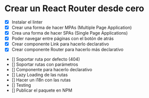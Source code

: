 # Crear un React Router desde cero

- [x] Instalar el linter
- [x] Crear una forma de hacer MPAs (Multiple Page Application)
- [x] Crea una forma de hacer SPAs (Single Page Applications)
- [x] Poder navegar entre páginas con el botón de atrás
- [x] Crear componente Link para hacerlo declarativo
- [x] Crear componente Router para hacerlo más declarativo
- [] Soportar ruta por defecto (404)
- [] Soportar rutas con parámetros
- [] Componente <Route /> para hacerlo declarativo
- [] Lazy Loading de las rutas
- [] Hacer un i18n con las rutas
- [] Testing
- [] Publicar el paquete en NPM

